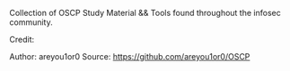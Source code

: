 Collection of OSCP Study Material && Tools found throughout the infosec community.



Credit:

Author: areyou1or0
Source: https://github.com/areyou1or0/OSCP



